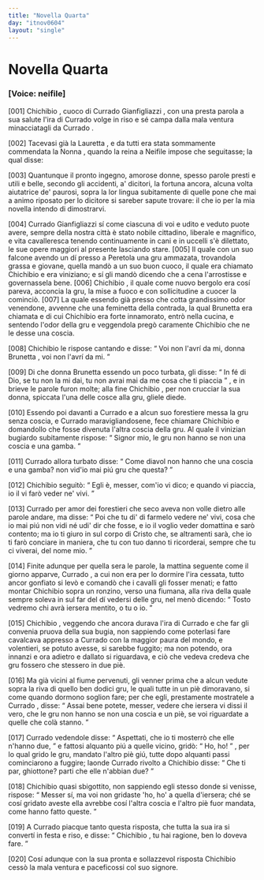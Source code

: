 ```yaml
---
title: "Novella Quarta"
day: "itnov0604"
layout: "single"
---
```

<div id="nov0604" type="novella" who="neifile">
 <h1>
  Novella Quarta
 </h1>
 <p>
  <h3>
   [Voice: neifile]
  </h3>
 </p>
 <argument>
  <p>
   <a name="p06040001">
    [001]
   </a>
   <name persref="chichibio" type="person">
    Chichibio
   </name>
   , cuoco di
   <name persref="curradogianfigliazzi" type="person">
    Currado Gianfigliazzi
   </name>
   , con una presta parola a sua salute l'ira di
   <name persref="curradogianfigliazzi" type="person">
    Currado
   </name>
   volge in riso e s&eacute; campa dalla mala ventura minacciatagli da
   <name persref="curradogianfigliazzi" type="person">
    Currado
   </name>
   .
  </p>
 </argument>
 <div3 type="commentary" who="author">
  <p>
   <a name="p06040002">
    [002]
   </a>
   Tacevasi gi&agrave; la
   <name persref="lauretta" type="person">
    Lauretta
   </name>
   , e da tutti era stata sommamente commendata la
   <name persref="nonnapulci" type="person">
    Nonna
   </name>
   , quando la
   <name persref="elissa" type="person">
    reina
   </name>
   a
   <name persref="neifile" type="person">
    Neifile
   </name>
   impose che seguitasse; la qual disse:
  </p>
 </div3>
 <div3 type="commentary" who="neifile">
  <p>
   <a name="p06040003">
    [003]
   </a>
   Quantunque il pronto ingegno, amorose donne, spesso parole presti e utili e belle, secondo gli accidenti, a' dicitori, la fortuna ancora, alcuna volta aiutatrice de' paurosi, sopra la lor lingua subitamente di quelle pone che mai a animo riposato per lo dicitore si sareber sapute trovare: il che io per la mia novella intendo di dimostrarvi.
  </p>
 </div3>
 <p>
  <a name="p06040004">
   [004]
  </a>
  <name persref="curradogianfigliazzi" type="person">
   Currado Gianfigliazzi
  </name>
  s&iacute; come ciascuna di voi e udito e veduto puote avere, sempre della nostra citt&agrave; &egrave; stato nobile cittadino, liberale e magnifico, e vita cavalleresca tenendo continuamente in cani e in uccelli s'&egrave; dilettato, le sue opere maggiori al presente lasciando stare.
  <a name="p06040005">
   [005]
  </a>
  Il quale con un suo falcone avendo un d&iacute; presso a
  <name placeref="peretola" type="place">
   Peretola
  </name>
  una gru ammazata, trovandola grassa e giovane, quella mand&ograve; a un suo buon cuoco, il quale era chiamato
  <name persref="chichibio" type="person">
   Chichibio
  </name>
  e era viniziano; e s&iacute; gli mand&ograve; dicendo che a cena l'arrostisse e governassela bene.
  <a name="p06040006">
   [006]
  </a>
  <name persref="chichibio" type="person">
   Chichibio
  </name>
  , il quale come nuovo bergolo era cos&iacute; pareva, acconcia la gru, la mise a fuoco e con sollicitudine a cuocer la cominci&ograve;.
  <a name="p06040007">
   [007]
  </a>
  La quale essendo gi&agrave; presso che cotta grandissimo odor venendone, avvenne che una feminetta della contrada, la qual
  <name persref="brunetta" type="person">
   Brunetta
  </name>
  era chiamata e di cui
  <name persref="chichibio" type="person">
   Chichibio
  </name>
  era forte innamorato, entr&ograve; nella cucina, e sentendo l'odor della gru e veggendola preg&ograve; caramente
  <name persref="chichibio" type="person">
   Chichibio
  </name>
  che ne le desse una coscia.
 </p>
 <p>
  <a name="p06040008">
   [008]
  </a>
  <name persref="chichibio" type="person">
   Chichibio
  </name>
  le rispose cantando e disse:
  <q direct="unspecified" who="chichibio">
   Voi non l'avr&iacute; da mi, donna
   <name persref="brunetta" type="person">
    Brunetta
   </name>
   , voi non l'avr&iacute; da mi.
  </q>
 </p>
 <p>
  <a name="p06040009">
   [009]
  </a>
  Di che donna
  <name persref="brunetta" type="person">
   Brunetta
  </name>
  essendo un poco turbata, gli disse:
  <q direct="unspecified" who="brunetta">
   In f&eacute; di Dio, se tu non la mi dai, tu non avrai mai da me cosa che ti piaccia
  </q>
  , e in brieve le parole furon molte; alla fine
  <name persref="chichibio" type="person">
   Chichibio
  </name>
  , per non crucciar la sua donna, spiccata l'una delle cosce alla gru, gliele diede.
 </p>
 <p>
  <a name="p06040010">
   [010]
  </a>
  Essendo poi davanti a
  <name persref="curradogianfigliazzi" type="person">
   Currado
  </name>
  e a alcun suo forestiere messa la gru senza coscia, e
  <name persref="curradogianfigliazzi" type="person">
   Currado
  </name>
  maravigliandosene, fece chiamare
  <name persref="chichibio" type="person">
   Chichibio
  </name>
  e domandollo che fosse divenuta l'altra coscia della gru. Al quale il vinizian bugiardo subitamente rispose:
  <q direct="unspecified" who="chichibio">
   Signor mio, le gru non hanno se non una coscia e una gamba.
  </q>
 </p>
 <p>
  <a name="p06040011">
   [011]
  </a>
  <name persref="curradogianfigliazzi" type="person">
   Currado
  </name>
  allora turbato disse:
  <q direct="unspecified" who="curradogianfigliazzi">
   Come diavol non hanno che una coscia e una gamba? non vid'io mai pi&uacute; gru che questa?
  </q>
 </p>
 <p>
  <a name="p06040012">
   [012]
  </a>
  <name persref="chichibio" type="person">
   Chichibio
  </name>
  seguit&ograve;:
  <q direct="unspecified" who="chichibio">
   Egli &egrave;, messer, com'io vi dico; e quando vi piaccia, io il vi far&ograve; veder ne' vivi.
  </q>
 </p>
 <p>
  <a name="p06040013">
   [013]
  </a>
  <name persref="curradogianfigliazzi" type="person">
   Currado
  </name>
  per amor dei forestieri che seco aveva non volle dietro alle parole andare, ma disse:
  <q direct="unspecified" who="curradogianfigliazzi">
   Poi che tu di' di farmelo vedere ne' vivi, cosa che io mai pi&uacute; non vidi n&eacute; udi' dir che fosse, e io il voglio veder domattina e sar&ograve; contento; ma io ti giuro in sul corpo di Cristo che, se altramenti sar&agrave;, che io ti far&ograve; conciare in maniera, che tu con tuo danno ti ricorderai, sempre che tu ci viverai, del nome mio.
  </q>
 </p>
 <p>
  <a name="p06040014">
   [014]
  </a>
  Finite adunque per quella sera le parole, la mattina seguente come il giorno apparve,
  <name persref="curradogianfigliazzi" type="person">
   Currado
  </name>
  , a cui non era per lo dormire l'ira cessata, tutto ancor gonfiato si lev&ograve; e comand&ograve; che i cavalli gli fosser menati; e fatto montar
  <name persref="chichibio" type="person">
   Chichibio
  </name>
  sopra un ronzino, verso una fiumana, alla riva della quale sempre soleva in sul far del d&iacute; vedersi delle gru, nel men&ograve; dicendo:
  <q direct="unspecified" who="curradogianfigliazzi">
   Tosto vedremo chi avr&agrave; iersera mentito, o tu o io.
  </q>
 </p>
 <p>
  <a name="p06040015">
   [015]
  </a>
  <name persref="chichibio" type="person">
   Chichibio
  </name>
  , veggendo che ancora durava l'ira di
  <name persref="curradogianfigliazzi" type="person">
   Currado
  </name>
  e che far gli convenia pruova della sua bugia, non sappiendo come poterlasi fare cavalcava appresso a
  <name persref="curradogianfigliazzi" type="person">
   Currado
  </name>
  con la maggior paura del mondo, e volentieri, se potuto avesse, si sarebbe fuggito; ma non potendo, ora innanzi e ora adietro e dallato si riguardava, e ci&ograve; che vedeva credeva che gru fossero che stessero in due pi&egrave;.
 </p>
 <p>
  <a name="p06040016">
   [016]
  </a>
  Ma gi&agrave; vicini al fiume pervenuti, gli venner prima che a alcun vedute sopra la riva di quello ben dodici gru, le quali tutte in un pi&egrave; dimoravano, si come quando dormono soglion fare; per che egli, prestamente mostratele a
  <name persref="curradogianfigliazzi" type="person">
   Currado
  </name>
  , disse:
  <q direct="unspecified" who="chichibio">
   Assai bene potete, messer, vedere che iersera vi dissi il vero, che le gru non hanno se non una coscia e un pi&egrave;, se voi riguardate a quelle che col&agrave; stanno.
  </q>
 </p>
 <p>
  <a name="p06040017">
   [017]
  </a>
  <name persref="curradogianfigliazzi" type="person">
   Currado
  </name>
  vedendole disse:
  <q direct="unspecified" who="curradogianfigliazzi">
   Aspettati, che io ti mosterr&ograve; che elle n'hanno due,
  </q>
  e fattosi alquanto pi&uacute; a quelle vicino, grid&ograve;:
  <q direct="unspecified">
   Ho, ho!
  </q>
  , per lo qual grido le gru, mandato l'altro pi&egrave; gi&uacute;, tutte dopo alquanti passi cominciarono a fuggire; laonde
  <name persref="curradogianfigliazzi" type="person">
   Currado
  </name>
  rivolto a
  <name persref="chichibio" type="person">
   Chichibio
  </name>
  disse:
  <q direct="unspecified">
   Che ti par, ghiottone? parti che elle n'abbian due?
  </q>
 </p>
 <p>
  <a name="p06040018">
   [018]
  </a>
  <name persref="chichibio" type="person">
   Chichibio
  </name>
  quasi sbigottito, non sappiendo egli stesso donde si venisse, rispose:
  <q direct="unspecified" who="chichibio">
   Messer s&iacute;, ma voi non gridaste 'ho, ho' a quella d'iersera; ch&eacute; se cos&iacute; gridato aveste ella avrebbe cos&iacute; l'altra coscia e l'altro pi&egrave; fuor mandata, come hanno fatto queste.
  </q>
 </p>
 <p>
  <a name="p06040019">
   [019]
  </a>
  A
  <name persref="curradogianfigliazzi" type="person">
   Currado
  </name>
  piacque tanto questa risposta, che tutta la sua ira si convert&iacute; in festa e riso, e disse:
  <q direct="unspecified" who="curradogianfigliazzi">
   <name persref="chichibio" type="person">
    Chichibio
   </name>
   , tu hai ragione, ben lo doveva fare.
  </q>
 </p>
 <p>
  <a name="p06040020">
   [020]
  </a>
  Cos&iacute; adunque con la sua pronta e sollazzevol risposta
  <name persref="chichibio" type="person">
   Chichibio
  </name>
  cess&ograve; la mala ventura e paceficossi col suo signore.
 </p>
</div>